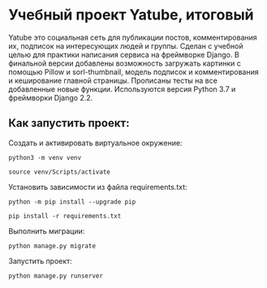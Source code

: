 # Учебный проект Yatube, итоговый

Yatube это социальная сеть для публикации постов, комментирования их, подписок на интересующих
людей и группы. Сделан с учебной целью для практики написания сервиса на фреймворке Django.
В финальной версии добавлены возможность загружать картинки с помощью Pillow и sorl-thumbnail,
модель подписок и комментирования и кеширование главной страницы. Прописаны тесты на все добавленные
новые функции.
Используются версия Python 3.7 и фреймворки Django 2.2.

## Как запустить проект:

Создать и активировать виртуальное окружение:

```
python3 -m venv venv
```

```
source venv/Scripts/activate
```

Установить зависимости из файла requirements.txt:

```
python -m pip install --upgrade pip
```

```
pip install -r requirements.txt
```

Выполнить миграции:

```
python manage.py migrate
```

Запустить проект:

```
python manage.py runserver
```
